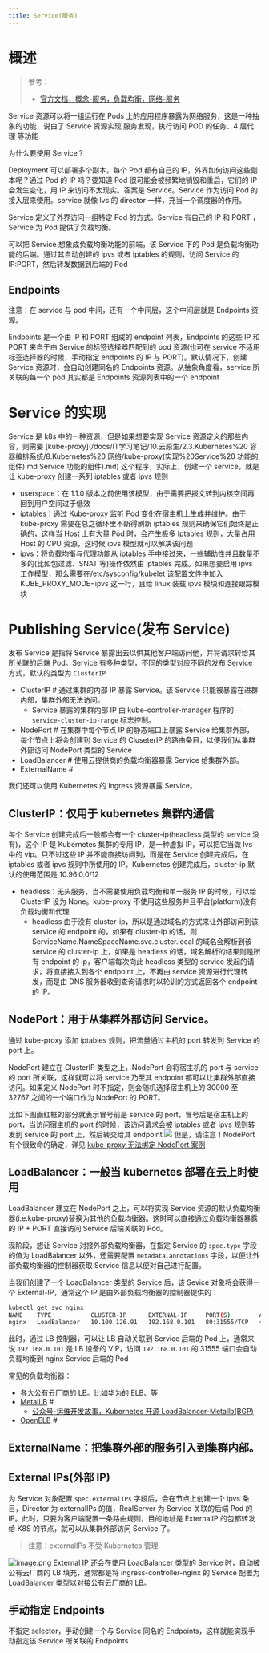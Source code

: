 ```yaml
---
title: Service(服务)
---
```


# 概述

> 参考：
> - [官方文档，概念-服务，负载均衡，网络-服务](https://kubernetes.io/docs/concepts/services-networking/service/)

Service 资源可以将一组运行在 Pods 上的应用程序暴露为网络服务，这是一种抽象的功能，说白了 Service 资源实现 服务发现，执行访问 POD 的任务、4 层代理 等功能

为什么要使用 Service？

Deployment 可以部署多个副本，每个 Pod 都有自己的 IP，外界如何访问这些副本呢？通过 Pod 的 IP 吗？要知道 Pod 很可能会被频繁地销毁和重启，它们的 IP 会发生变化，用 IP 来访问不太现实。答案是 Service。Service 作为访问 Pod 的接入层来使用。service 就像 lvs 的 director 一样，充当一个调度器的作用。

Service 定义了外界访问一组特定 Pod 的方式。Service 有自己的 IP 和 PORT ，Service 为 Pod 提供了负载均衡。

可以把 Service 想象成负载均衡功能的前端，该 Service 下的 Pod 是负载均衡功能的后端。通过其自动创建的 ipvs 或者 iptables 的规则，访问 Service 的 IP:PORT，然后转发数据到后端的 Pod

## Endpoints

注意：在 service 与 pod 中间，还有一个中间层，这个中间层就是 Endpoints 资源。

Endpoints 是一个由 IP 和 PORT 组成的 endpoint 列表，Endpoints 的这些 IP 和 PORT 来自于由 Service 的标签选择器匹配到的 pod 资源(也可在 service 不适用标签选择器的时候，手动指定 endpoints 的 IP 与 PORT)。默认情况下，创建 Service 资源时，会自动创建同名的 Endpoints 资源。从抽象角度看，service 所关联的每一个 pod 其实都是 Endpoints 资源列表中的一个 endpoint

# Service 的实现

Service 是 k8s 中的一种资源，但是如果想要实现 Service 资源定义的那些内容，则需要 [kube-proxy](/docs/IT学习笔记/10.云原生/2.3.Kubernetes%20 容器编排系统/8.Kubernetes%20 网络/kube-proxy(实现%20Service%20 功能的组件).md Service 功能的组件).md) 这个程序，实际上，创建一个 service，就是让 kube-proxy 创建一系列 iptables 或者 ipvs 规则

- userspace：在 1.1.0 版本之前使用该模型，由于需要把报文转到内核空间再回到用户空间过于低效
- iptables：通过 Kube-proxy 监听 Pod 变化在宿主机上生成并维护。由于 kube-proxy 需要在总之循环里不断得刷新 iptables 规则来确保它们始终是正确的，这样当 Host 上有大量 Pod 时，会产生极多 Iptables 规则，大量占用 Host 的 CPU 资源，这时候 ipvs 模型就可以解决该问题
- ipvs：将负载均衡与代理功能从 iptables 手中接过来，一些辅助性并且数量不多的(比如包过滤、SNAT 等)操作依然由 iptables 完成。如果想要启用 ipvs 工作模型，那么需要在/etc/sysconfig/kubelet 该配置文件中加入 KUBE_PROXY_MODE=ipvs 这一行，且给 linux 装载 ipvs 模块和连接跟踪模块

# Publishing Service(发布 Service)

发布 Service 是指将 Service 暴露出去以供其他客户端访问他，并将请求转给其所关联的后端 Pod。Service 有多种类型，不同的类型对应不同的发布 Service 方式，默认的类型为 `ClusterIP`

- ClusterIP # 通过集群的内部 IP 暴露 Service。该 Service 只能被暴露在进群内部，集群外部无法访问。
  - Service 暴露的集群内部 IP 由 kube-controller-manager 程序的 `--service-cluster-ip-range` 标志控制。
- NodePort # 在集群中每个节点 IP 的静态端口上暴露 Service 给集群外部，每个节点上将会创建到 Service 的 CluseterIP 的路由条目，以便我们从集群外部访问 NodePort 类型的 Service
- LoadBalancer # 使用云提供商的负载均衡器暴露 Service 给集群外部。
- ExternalName #

我们还可以使用 Kubernetes 的 Ingress 资源暴露 Service。

## ClusterIP：仅用于 kubernetes 集群内通信

每个 Service 创建完成后一般都会有一个 cluster-ip(headless 类型的 service 没有)，这个 IP 是 Kubernetes 集群的专用 IP，是一种虚拟 IP，可以把它当做 lvs 中的 vip。只不过这些 IP 并不能直接访问到，而是在 Service 创建完成后，在 iptables 或者 ipvs 规则中所使用的 IP。Kubernetes 创建完成后，cluster-ip 默认的使用范围是 10.96.0.0/12

- headless：无头服务，当不需要使用负载均衡和单一服务 IP 的时候，可以给 ClusterIP 设为 None。kube-proxy 不使用这些服务并且平台(platform)没有负载均衡和代理
  - headless 由于没有 cluster-ip，所以是通过域名的方式来让外部访问到该 service 的 endpoint 的，如果有 cluster-ip 的话，则 ServiceName.NameSpaceName.svc.cluster.local 的域名会解析到该 service 的 cluster-ip 上，如果是 headless 的话，域名解析的结果则是所有 endpoint 的 ip，客户端每次向此 headless 类型的 service 发起的请求，将直接接入到各个 endpoint 上，不再由 service 资源进行代理转发，而是由 DNS 服务器收到查询请求时以轮训的方式返回各个 endpoint 的 IP。

## NodePort：用于从集群外部访问 Service。

通过 kube-proxy 添加 iptables 规则，把流量通过主机的 port 转发到 Service 的 port 上。

NodePort 建立在 ClusterIP 类型之上，NodePort 会将宿主机的 port 与 service 的 port 所关联，这样就可以将 service 乃至其 endpoint 都可以让集群外部直接访问。如果定义 NodePort 时不指定，则会随机选择宿主机上的 30000 至 32767 之间的一个端口作为 NodePort 的 PORT。

比如下图画红框的部分就表示冒号前是 service 的 port，冒号后是宿主机上的 port，当访问宿主机的 port 的时候，该访问请求会被 iptables 或者 ipvs 规则转发到 service 的 port 上，然后转交给其 endpoint
![](https://notes-learning.oss-cn-beijing.aliyuncs.com/fd3b0g/1616118462642-7b49b026-38af-4641-84db-d58f9cbfbed8.jpeg)
但是，请注意！NodePort 有个很致命的确定，详见 [kube-proxy 无法绑定 NodePort 案例](https://www.yuque.com/go/doc/44843491)

## LoadBalancer：一般当 kubernetes 部署在云上时使用

LoadBalancer 建立在 NodePort 之上，可以将实现 Service 资源的默认负载均衡器(i.e.kube-proxy)替换为其他的负载均衡器。这时可以直接通过负载均衡器暴露的 IP + PORT 直接访问 Service 后端关联的 Pod。

现阶段，想让 Service 对接外部负载均衡器，在指定 Service 的 `spec.type` 字段的值为 LoadBalancer 以外，还需要配置 `metadata.annotations` 字段，以便让外部负载均衡器的控制器获取 Service 信息以便对自己进行配置。

当我们创建了一个 LoadBalancer 类型的 Service 后，该 Sevice 对象将会获得一个 External-IP，通常这个 IP 是由外部负载均衡器的控制器提供的：

```bash
kubectl get svc nginx
NAME    TYPE           CLUSTER-IP      EXTERNAL-IP     PORT(S)        AGE
nginx   LoadBalancer   10.100.126.91   192.168.0.101   80:31555/TCP   4s
```

此时，通过 LB 控制器，可以让 LB 自动关联到 Service 后端的 Pod 上，通常来说 `192.168.0.101` 是 LB 设备的 VIP，访问 `192.168.0.101` 的 31555 端口会自动负载均衡到 nginx Service 后端的 Pod

常见的负载均衡器：

- 各大公有云厂商的 LB。比如华为的 ELB、等
- [MetalLB](https://github.com/metallb/metallb) #
  - [公众号-运维开发故事，Kubernetes 开源 LoadBalancer-Metallb(BGP)](https://mp.weixin.qq.com/s/BY6hrLjaWfPYJzYmpbl1fQ)
- [OpenELB](https://github.com/openelb/openelb) #

## ExternalName：把集群外部的服务引入到集群内部。

## External IPs(外部 IP)

为 Service 对象配置 `spec.externalIPs` 字段后，会在节点上创建一个 ipvs 条目，Director 为 externalIPs 的值，RealServer 为 Service 关联的后端 Pod 的 IP。此时，只要为客户端配置一条路由规则，目的地址是 ExternalIP 的包都转发给 K8S 的节点，就可以从集群外部访问 Service 了。

> 注意：externalIPs 不受 Kubernetes 管理

![image.png](https://notes-learning.oss-cn-beijing.aliyuncs.com/fd3b0g/1649947301381-c990dbc0-9232-4171-ac34-905219da5d8a.png)
External IP 还会在使用 LoadBalancer 类型的 Service 时，自动被公有云厂商的 LB 填充，通常都是将 ingress-controller-nginx 的 Service 配置为 LoadBalancer 类型以对接公有云厂商的 LB。

## 手动指定 Endpoints

不指定 selector，手动创建一个与 Service 同名的 Endpoints，这样就能实现手动指定该 Service 所关联的 Endpoints
